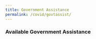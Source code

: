 ```yaml
---
title: Government Assistance
permalink: /covid/govtassist/
---
```


### **Available Government Assistance**